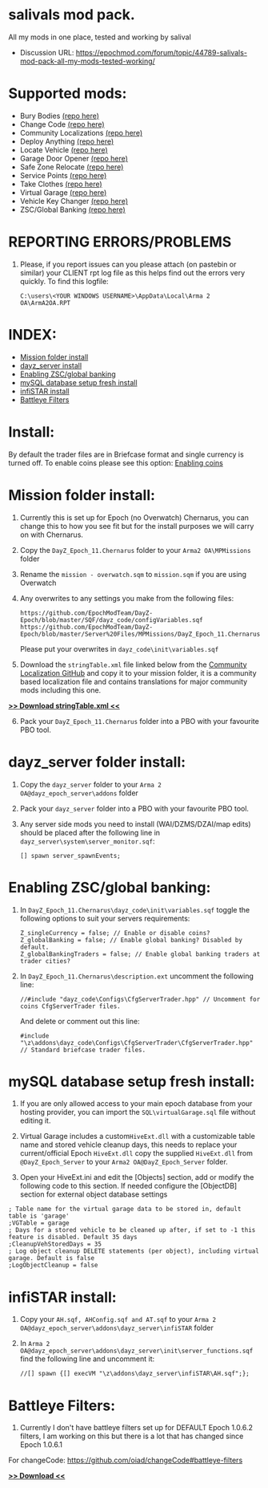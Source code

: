 # salivals mod pack.
All my mods in one place, tested and working by salival

* Discussion URL: https://epochmod.com/forum/topic/44789-salivals-mod-pack-all-my-mods-tested-working/

# Supported mods:

* Bury Bodies [(repo here)](https://github.com/oiad/buryBodies)
* Change Code [(repo here)](https://github.com/oiad/changeCode)
* Community Localizations [(repo here)](https://github.com/oiad/communityLocalizations)
* Deploy Anything [(repo here)](https://github.com/oiad/DayZEpochDeployableBike)
* Locate Vehicle [(repo here)](https://github.com/oiad/locateVehicle)
* Garage Door Opener [(repo here)](https://github.com/oiad/garageDoorOpener)
* Safe Zone Relocate [(repo here)](https://github.com/oiad/safeZoneRelocate)
* Service Points [(repo here)](https://github.com/oiad/service_points)
* Take Clothes [(repo here)](https://github.com/oiad/TakeClothes)
* Virtual Garage [(repo here)](https://github.com/oiad/virtualGarage)
* Vehicle Key Changer [(repo here)](https://github.com/oiad/vkc)
* ZSC/Global Banking [(repo here)](https://github.com/oiad/ZSC)

# REPORTING ERRORS/PROBLEMS

1. Please, if you report issues can you please attach (on pastebin or similar) your CLIENT rpt log file as this helps find out the errors very quickly. To find this logfile:

	```sqf
	C:\users\<YOUR WINDOWS USERNAME>\AppData\Local\Arma 2 OA\ArmA2OA.RPT
	```

# INDEX:

* [Mission folder install](https://github.com/oiad/modPack#mission-folder-install)
* [dayz_server install](https://github.com/oiad/modPack#dayz_server-folder-install)
* [Enabling ZSC/global banking](https://github.com/oiad/modPack#enabling-zscglobal-banking)
* [mySQL database setup fresh install](https://github.com/oiad/modPack#mySQL-database-setup-fresh-install)
* [infiSTAR install](https://github.com/oiad/modPack#infistar-install)
* [Battleye Filters](https://github.com/oiad/modPack#battleye-filters)
	
# Install:

By default the trader files are in Briefcase format and single currency is turned off. To enable coins please see this option: [Enabling coins](https://github.com/oiad/modPack#enabling-zscglobal-banking)

# Mission folder install:

1. Currently this is set up for Epoch (no Overwatch) Chernarus, you can change this to how you see fit but for the install purposes we will carry on with Chernarus.

2. Copy the <code>DayZ_Epoch_11.Chernarus</code> folder to your <code>Arma2 OA\MPMissions</code> folder

3. Rename the <code>mission - overwatch.sqm</code> to <code>mission.sqm</code> if you are using Overwatch

4. Any overwrites to any settings you make from the following files:
	```sqf
	https://github.com/EpochModTeam/DayZ-Epoch/blob/master/SQF/dayz_code/configVariables.sqf
	https://github.com/EpochModTeam/DayZ-Epoch/blob/master/Server%20Files/MPMissions/DayZ_Epoch_11.Chernarus/init.sqf
	```
	Please put your overwrites in <code>dayz_code\init\variables.sqf</code>

5. Download the <code>stringTable.xml</code> file linked below from the [Community Localization GitHub](https://github.com/oiad/communityLocalizations) and copy it to your mission folder, it is a community based localization file and contains translations for major community mods including this one.

**[>> Download stringTable.xml <<](https://github.com/oiad/communityLocalizations/blob/master/stringTable.xml)**

6. Pack your <code>DayZ_Epoch_11.Chernarus</code> folder into a PBO with your favourite PBO tool.

# dayz_server folder install:

1. Copy the <code>dayz_server</code> folder to your <code>Arma 2 OA\@dayz_epoch_server\addons</code> folder

2. Pack your <code>dayz_server</code> folder into a PBO with your favourite PBO tool.

3. Any server side mods you need to install (WAI/DZMS/DZAI/map edits) should be placed after the following line in <code>dayz_server\system\server_monitor.sqf</code>:
	```sqf
	[] spawn server_spawnEvents;
	```

# Enabling ZSC/global banking:

1. In <code>DayZ_Epoch_11.Chernarus\dayz_code\init\variables.sqf</code> toggle the following options to suit your servers requirements:
	```sqf
	Z_singleCurrency = false; // Enable or disable coins?
	Z_globalBanking = false; // Enable global banking? Disabled by default.
	Z_globalBankingTraders = false; // Enable global banking traders at trader cities?
	```

2. In <code>DayZ_Epoch_11.Chernarus\description.ext</code> uncomment the following line:
	```sqf
	//#include "dayz_code\Configs\CfgServerTrader.hpp" // Uncomment for coins CfgServerTrader files.
	```
	
	And delete or comment out this line:
	```sqf
	#include "\z\addons\dayz_code\Configs\CfgServerTrader\CfgServerTrader.hpp" // Standard briefcase trader files.
	```

# mySQL database setup fresh install:

1. If you are only allowed access to your main epoch database from your hosting provider, you can import the <code>SQL\virtualGarage.sql</code> file without editing it.

2. Virtual Garage includes a custom<code>HiveExt.dll</code> with a customizable table name and stored vehicle cleanup days, this needs to replace your current/official Epoch <code>HiveExt.dll</code> copy the supplied <code>HiveExt.dll</code> from <code>@DayZ_Epoch_Server</code> to your <code>Arma2 OA\@DayZ_Epoch_Server</code> folder.

3. Open your HiveExt.ini and edit the [Objects] section, add or modify the following code to this section. If needed configure the [ObjectDB] section for external object database settings

```
; Table name for the virtual garage data to be stored in, default table is 'garage'
;VGTable = garage
; Days for a stored vehicle to be cleaned up after, if set to -1 this feature is disabled. Default 35 days
;CleanupVehStoredDays = 35
; Log object cleanup DELETE statements (per object), including virtual garage. Default is false
;LogObjectCleanup = false
```

# infiSTAR install:

1. Copy your <code>AH.sqf, AHConfig.sqf and AT.sqf</code> to your <code>Arma 2 OA\@dayz_epoch_server\addons\dayz_server\infiSTAR</code> folder

2. In <code>Arma 2 OA\@dayz_epoch_server\addons\dayz_server\init\server_functions.sqf</code> find the following line and uncomment it:
	```sqf
	//[] spawn {[] execVM "\z\addons\dayz_server\infiSTAR\AH.sqf";};
	```

# Battleye Filters:

1. Currently I don't have battleye filters set up for DEFAULT Epoch 1.0.6.2 filters, I am working on this but there is a lot that has changed since Epoch 1.0.6.1

For changeCode: https://github.com/oiad/changeCode#battleye-filters

**[>> Download <<](https://github.com/oiad/modPack/archive/master.zip)**
